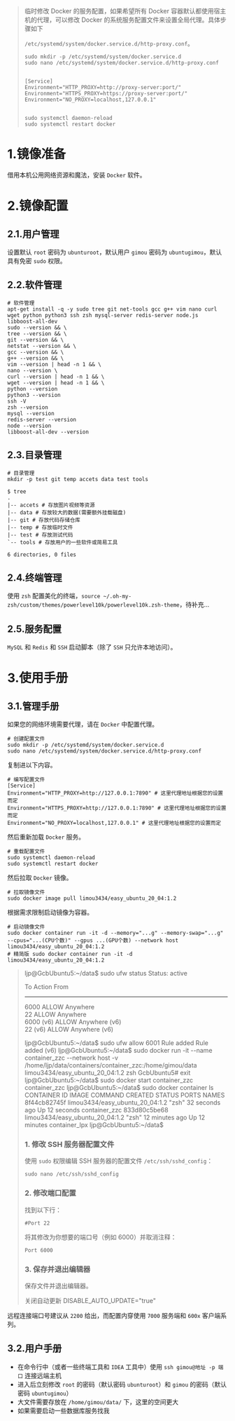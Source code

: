 > 临时修改 Docker 的服务配置，如果希望所有 Docker 容器默认都使用宿主机的代理，可以修改 Docker 的系统服务配置文件来设置全局代理。具体步骤如下
>
> `/etc/systemd/system/docker.service.d/http-proxy.conf`。
>
> ```shell
> sudo mkdir -p /etc/systemd/system/docker.service.d
> sudo nano /etc/systemd/system/docker.service.d/http-proxy.conf
> 
> 
> [Service]
> Environment="HTTP_PROXY=http://proxy-server:port/"
> Environment="HTTPS_PROXY=https://proxy-server:port/"
> Environment="NO_PROXY=localhost,127.0.0.1"
> 
> 
> sudo systemctl daemon-reload
> sudo systemctl restart docker
> 
> ```

# 1.镜像准备

借用本机公用网络资源和魔法，安装 `Docker` 软件。

# 2.镜像配置

## 2.1.用户管理

设置默认 `root` 密码为 `ubunturoot`，默认用户 `gimou` 密码为 `ubuntugimou`，默认具有免密 `sudo` 权限。

## 2.2.软件管理

```shell
# 软件管理
apt-get install -q -y sudo tree git net-tools gcc g++ vim nano curl wget python python3 ssh zsh mysql-server redis-server node.js libboost-all-dev
sudo --version && \
tree --version && \
git --version && \
netstat --version && \
gcc --version && \
g++ --version && \
vim --version | head -n 1 && \
nano --version \
curl --version | head -n 1 && \
wget --version | head -n 1 && \
python --version
python3 --version
ssh -V
zsh --version
mysql --version
redis-server --version
node --version
libboost-all-dev --version
```

## 2.3.目录管理

```shell
# 目录管理
mkdir -p test git temp accets data test tools

$ tree
.
|-- accets # 存放图片视频等资源
|-- data # 存放较大的数据(需要额外挂载磁盘)
|-- git # 存放代码存储仓库
|-- temp # 存放临时文件
|-- test # 存放测试代码
`-- tools # 存放用户的一些软件或简易工具

6 directories, 0 files

```

## 2.4.终端管理

使用 `zsh` 配置美化的终端，`source ~/.oh-my-zsh/custom/themes/powerlevel10k/powerlevel10k.zsh-theme`，待补充...

## 2.5.服务配置

`MySQL` 和 `Redis` 和 `SSH` 启动脚本（除了 `SSH` 只允许本地访问）。

# 3.使用手册

## 3.1.管理手册

如果您的网络环境需要代理，请在 `Docker` 中配置代理。

```shell
# 创建配置文件
sudo mkdir -p /etc/systemd/system/docker.service.d
sudo nano /etc/systemd/system/docker.service.d/http-proxy.conf
```

复制进以下内容。

```shell
# 编写配置文件
[Service]
Environment="HTTP_PROXY=http://127.0.0.1:7890" # 这里代理地址根据您的设置而定
Environment="HTTPS_PROXY=http://127.0.0.1:7890" # 这里代理地址根据您的设置而定
Environment="NO_PROXY=localhost,127.0.0.1" # 这里代理地址根据您的设置而定
```

然后重新加载 `Docker` 服务。

```shell
# 重载配置文件
sudo systemctl daemon-reload
sudo systemctl restart docker
```

然后拉取 `Docker` 镜像。

```shell
# 拉取镜像文件
sudo docker image pull limou3434/easy_ubuntu_20_04:1.2
```

根据需求限制启动镜像为容器。

```shell
# 启动镜像文件
sudo docker container run -it -d --memory="...g" --memory-swap="...g" --cpus="...(CPU个数)" --gpus ...(GPU个数) --network host limou3434/easy_ubuntu_20_04:1.2
# 精简版 sudo docker container run -it -d limou3434/easy_ubuntu_20_04:1.2 

```

>   ljp@GcbUbuntu5:~/data$ sudo ufw status
>   Status: active
>
>   To                         Action      From
>   --                         ------      ----
>   6000                       ALLOW       Anywhere                  
>   22                         ALLOW       Anywhere                  
>   6000 (v6)                  ALLOW       Anywhere (v6)             
>   22 (v6)                    ALLOW       Anywhere (v6)             
>
>   ljp@GcbUbuntu5:~/data$ sudo ufw allow 6001
>   Rule added
>   Rule added (v6)
>   ljp@GcbUbuntu5:~/data$ sudo docker run -it --name container_zzc --network host -v /home/ljp/data/containers/container_zzc:/home/gimou/data limou3434/easy_ubuntu_20_04:1.2 zsh
>   GcbUbuntu5# exit
>   ljp@GcbUbuntu5:~/data$ sudo docker start container_zzc
>   container_zzc
>   ljp@GcbUbuntu5:~/data$ sudo docker container ls
>   CONTAINER ID   IMAGE                             COMMAND   CREATED          STATUS          PORTS     NAMES
>   8f44cb82745f   limou3434/easy_ubuntu_20_04:1.2   "zsh"     32 seconds ago   Up 12 seconds             container_zzc
>   833d80c5be68   limou3434/easy_ubuntu_20_04:1.2   "zsh"     12 minutes ago   Up 12 minutes             container_lpx
>   ljp@GcbUbuntu5:~/data$ 
>
>   ### 1. 修改 SSH 服务器配置文件
>
>   使用 `sudo` 权限编辑 SSH 服务器的配置文件 `/etc/ssh/sshd_config`：
>
>   ```
>   sudo nano /etc/ssh/sshd_config
>   ```
>   
>   ### 2. 修改端口配置
>   
>   找到以下行：
>
>   ```
>#Port 22
>   ```
>
>   将其修改为你想要的端口号（例如 6000）并取消注释：
>   
>   ```
>   Port 6000
>   ```
>   
>   ### 3. 保存并退出编辑器
>
>   保存文件并退出编辑器。
>
>   关闭自动更新 DISABLE_AUTO_UPDATE="true"

远程连接端口号建议从 `2200` 给出，而配置内穿使用 `7000` 服务端和 `600x` 客户端系列。

## 3.2.用户手册

-   在命令行中（或者一些终端工具和 `IDEA` 工具中）使用 `ssh gimou@地址 -p 端口` 连接远端主机
-   进入后立刻修改 `root` 的密码（默认密码 `ubunturoot`）和 `gimou` 的密码（默认密码 `ubuntugimou`）
-   大文件需要存放在 `/home/gimou/data/` 下，这里的空间更大
-   如果需要启动一些数据库服务找我
